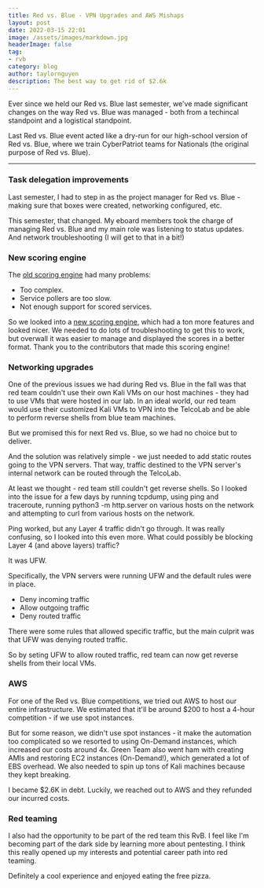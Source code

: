 ```yaml
---
title: Red vs. Blue - VPN Upgrades and AWS Mishaps
layout: post
date: 2022-03-15 22:01
image: /assets/images/markdown.jpg
headerImage: false
tag:
- rvb
category: blog
author: taylornguyen
description: The best way to get rid of $2.6k
---
```


Ever since we held our Red vs. Blue last semester, we've made significant changes on the way Red vs. Blue was managed - both from a techincal standpoint and a logistical standpoint.

Last Red vs. Blue event acted like a dry-run for our high-school version of Red vs. Blue, where we train CyberPatriot teams for Nationals (the original purpose of Red vs. Blue).

---

### Task delegation improvements

Last semester, I had to step in as the project manager for Red vs. Blue - making sure that boxes were created, networking configured, etc.

This semester, that changed. My eboard members took the charge of managing Red vs. Blue and my main role was listening to status updates. And network troubleshooting (I will get to that in a bit!)

### New scoring engine

The [old scoring engine](https://github.com/fyrworx4/PulseEngine-ScoringEngine) had many problems:

- Too complex.
- Service pollers are too slow.
- Not enough support for scored services.

So we looked into a [new scoring engine](https://github.com/scoringengine/scoringengine), which had a ton more features and looked nicer. We needed to do lots of troubleshooting to get this to work, but overwall it was easier to manage and displayed the scores in a better format. Thank you to the contributors that made this scoring engine!

### Networking upgrades

One of the previous issues we had during Red vs. Blue in the fall was that red team couldn't use their own Kali VMs on our host machines - they had to use VMs that were hosted in our lab. In an ideal world, our red team would use their customized Kali VMs to VPN into the TelcoLab and be able to perform reverse shells from blue team machines.

But we promised this for next Red vs. Blue, so we had no choice but to deliver.

And the solution was relatively simple - we just needed to add static routes going to the VPN servers. That way, traffic destined to the VPN server's internal network can be routed through the TelcoLab.

At least we thought - red team still couldn't get reverse shells. So I looked into the issue for a few days by running tcpdump, using ping and traceroute, running python3 -m http.server on various hosts on the network and attempting to curl from various hosts on the network.

Ping worked, but any Layer 4 traffic didn't go through. It was really confusing, so I looked into this even more. What could possibly be blocking Layer 4 (and above layers) traffic?

It was UFW.

Specifically, the VPN servers were running UFW and the default rules were in place.

- Deny incoming traffic
- Allow outgoing traffic
- Deny routed traffic

There were some rules that allowed specific traffic, but the main culprit was that UFW was denying routed traffic.

So by seting UFW to allow routed traffic, red team can now get reverse shells from their local VMs.

### AWS

For one of the Red vs. Blue competitions, we tried out AWS to host our entire infrastructure. We estimated that it'll be around $200 to host a 4-hour competition - if we use spot instances.

But for some reason, we didn't use spot instances - it make the automation too complicated so we resorted to using On-Demand instances, which increased our costs around 4x. Green Team also went ham with creating AMIs and restoring EC2 instances (On-Demand!), which generated a lot of EBS overhead. We also needed to spin up tons of Kali machines because they kept breaking.

I became $2.6K in debt. Luckily, we reached out to AWS and they refunded our incurred costs.

### Red teaming

I also had the opportunity to be part of the red team this RvB. I feel like I'm becoming part of the dark side by learning more about pentesting. I think this really opened up my interests and potential career path into red teaming.

Definitely a cool experience and enjoyed eating the free pizza.